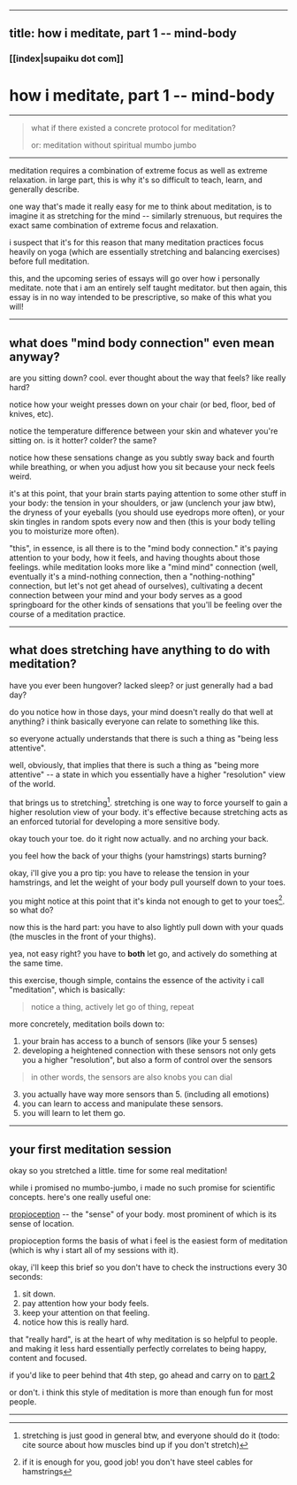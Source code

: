 
---
title: how i meditate, part 1 -- mind-body
---

### [[index|supaiku dot com]]

<h1 href="" onclick="document.getElementById('darkmode-toggle').click(); return false;">
how i meditate, part 1 -- mind-body
</h1>


---
> what if there existed a concrete protocol for meditation?
>
> or: meditation without spiritual mumbo jumbo
---

meditation requires a combination of extreme focus as well as extreme relaxation.
in large part, this is why it's so difficult to teach, learn, and generally describe.

one way that's made it really easy for me to think about meditation, is to imagine it
as stretching for the mind -- similarly strenuous, but requires the exact same combination
of extreme focus and relaxation.

i suspect that it's for this reason that many meditation practices focus heavily on yoga
(which are essentially stretching and balancing exercises) before full meditation.

this, and the upcoming series of essays will go over how i personally meditate. note that
i am an entirely self taught meditator. but then again, this essay is in no way intended
to be prescriptive, so make of this what you will!

---

## what does "mind body connection" even mean anyway?

are you sitting down? cool. ever thought about the way that feels? like really hard?

notice how your weight presses down on your chair (or bed, floor, bed of knives, etc).

notice the temperature difference between your skin and whatever you're sitting on. is it hotter?
colder? the same?

notice how these sensations change as you subtly sway back and fourth while breathing, or when
you adjust how you sit because your neck feels weird.

it's at this point, that your brain starts paying attention to some other stuff in your body:
the tension in your shoulders, or jaw (unclench your jaw btw), the dryness of your eyeballs (you should
use eyedrops more often), or your skin tingles in random spots every now and then (this is your body
telling you to moisturize more often).

"this", in essence, is all there is to the "mind body connection." it's paying attention to your
body, how it feels, and having thoughts about those feelings. while meditation looks more like
a "mind mind" connection (well, eventually it's a mind-nothing connection, then a "nothing-nothing" connection,
but let's not get ahead of ourselves), cultivating a decent connection between your mind and your body
serves as a good springboard for the other kinds of sensations that you'll be feeling over the 
course of a meditation practice.

---

## what does stretching have anything to do with meditation?

have you ever been hungover? lacked sleep? or just generally had a bad day?

do you notice how in those days, your mind doesn't really do that well at anything? i think basically
everyone can relate to something like this.

so everyone actually understands that there is such a thing as "being less attentive".

well, obviously, that implies that there is such a thing as "being more attentive" -- a state in which
you essentially have a higher "resolution" view of the world.

that brings us to stretching[^1]. stretching is one way to force yourself to gain a higher resolution
view of your body. it's effective because stretching acts as an enforced tutorial for developing
a more sensitive body.

okay touch your toe. do it right now actually. and no arching your back.

you feel how the back of your thighs (your hamstrings) starts burning?

okay, i'll give you a pro tip: you have to release the tension in your hamstrings, and let the
weight of your body pull yourself down to your toes.

you might notice at this point that it's kinda not enough to get to your toes[^2]. so what do?

now this is the hard part: you have to also lightly pull down with your quads (the muscles in the
front of your thighs).

yea, not easy right? you have to **both** let go, and actively do something at the same time.

this exercise, though simple, contains the essence of the activity i call "meditation", which is
basically:

> notice a thing, actively let go of thing, repeat

more concretely, meditation boils down to:

1. your brain has access to a bunch of sensors (like your 5 senses)
2. developing a heightened connection with these sensors not only gets you a higher
"resolution", but also a form of control over the sensors
> in other words, the sensors are also knobs you can dial
3. you actually have way more sensors than 5. (including all emotions)
4. you can learn to access and manipulate these sensors.
5. you will learn to let them go.

---

## your first meditation session

okay so you stretched a little. time for some real meditation!

while i promised no mumbo-jumbo, i made no such promise for scientific concepts. here's one really useful one:

[propioception](https://en.wikipedia.org/wiki/Proprioception) -- the "sense" of your body. most prominent of
which is its sense of location.

propioception forms the basis of what i feel is the easiest form of meditation (which is why i start all of
my sessions with it).

okay, i'll keep this brief so you don't have to check the instructions every 30 seconds:

1. sit down.
2. pay attention how your body feels.
3. keep your attention on that feeling.
4. notice how this is really hard.

that "really hard", is at the heart of why meditation is so helpful to people. and making it less hard
essentially perfectly correlates to being happy, content and focused.

if you'd like to peer behind that 4th step, go ahead and carry on to [part 2]()

or don't. i think this style of meditation is more than enough fun for most people.

---

[^1]: stretching is just good in general btw, and everyone should do it (todo: cite source about
how muscles bind up if you don't stretch)

[^2]: if it is enough for you, good job! you don't have steel cables for hamstrings
